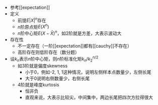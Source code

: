 - 参考[[expectation]]
- 定义
  - 前提$E|X|^n$存在
  - $n$阶原点矩$E(X^n)$
  - $n$阶中心矩$E(X-\bar X)^n$，如2阶就是方差，大表示波动大
- 存在性
  - 不一定存在（一阶[[expectation]]都有[[cauchy]]不存在）
  - 高阶存在则低阶存在（数分题）
- 设$k_n$表示$n$阶中心矩，则$n$阶标准化矩$k_n/k_2^{n/2}$
  - 如3阶就是偏度skewness
    - 小于0，例如-2, 1, 1这种情况，说明左侧样本点数量少，左侧长尾
    - 大于0说明右侧数量少，右侧长尾
  - 4阶就是峰度kurtosis
    - 恒非负
    - 直观来说，大表示比较尖，中间集中，两边长尾把四次方拉得很大